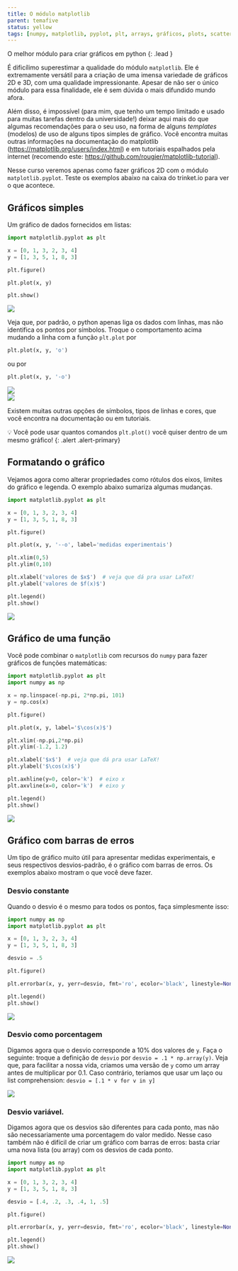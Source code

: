 ```yaml
---
title: O módulo matplotlib
parent: temafive
status: yellow
tags: [numpy, matplotlib, pyplot, plt, arrays, gráficos, plots, scatter, desvios, erro, barra, legenda, eixos]
---
```


O melhor módulo para criar gráficos em python 
{: .lead }

É dificílimo superestimar a qualidade do módulo `matplotlib`. Ele é extremamente versátil para a criação de uma imensa variedade de gráficos 2D e 3D, com uma qualidade impressionante. Apesar de não ser o único módulo para essa finalidade, ele é sem dúvida o mais difundido mundo afora.

Além disso, é impossível (para mim, que tenho um tempo limitado e usado para muitas tarefas dentro da universidade!) deixar aqui mais do que algumas recomendações para o seu uso, na forma de alguns *templates* (modelos) de uso de alguns tipos simples de gráfico. Você encontra muitas outras informações na documentação do matplotlib (<https://matplotlib.org/users/index.html>) e em tutoriais espalhados pela internet (recomendo este: <https://github.com/rougier/matplotlib-tutorial>).

Nesse curso veremos apenas como fazer gráficos 2D com o módulo `matplotlib.pyplot`. Teste os exemplos abaixo na caixa do trinket.io para ver o que acontece.

## Gráficos simples

Um gráfico de dados fornecidos em listas:
```python
import matplotlib.pyplot as plt

x = [0, 1, 3, 2, 3, 4]
y = [1, 3, 5, 1, 8, 3]

plt.figure()

plt.plot(x, y)

plt.show()
```

<img src="{{site.baseurl}}/docs/tema5/fig1.png" class="mw-100">

Veja que, por padrão, o python apenas liga os dados com linhas, mas não identifica os pontos por símbolos. Troque o comportamento acima mudando a linha com a função `plt.plot` por
```python
plt.plot(x, y, 'o')
```
ou por
```python
plt.plot(x, y, '-o')
```

<div class="row">
<div class="col-md-6">
<img src="{{site.baseurl}}/docs/tema5/fig2.png" class="mw-100">
</div>
<div class="col-md-6">
<img src="{{site.baseurl}}/docs/tema5/fig3.png" class="mw-100">
</div>
</div>

Existem muitas outras opções de símbolos, tipos de linhas e cores, que você encontra na documentação ou em tutoriais.

:bulb: Você pode usar quantos comandos `plt.plot()` você quiser dentro de um mesmo gráfico!
{: .alert .alert-primary}

## Formatando o gráfico

Vejamos agora como alterar propriedades como rótulos dos eixos, limites do gráfico e legenda. O exemplo abaixo sumariza algumas mudanças.
```python
import matplotlib.pyplot as plt

x = [0, 1, 3, 2, 3, 4]
y = [1, 3, 5, 1, 8, 3]

plt.figure()

plt.plot(x, y, '--o', label='medidas experimentais')

plt.xlim(0,5)
plt.ylim(0,10)

plt.xlabel('valores de $x$')  # veja que dá pra usar LaTeX!
plt.ylabel('valores de $f(x)$')

plt.legend()  
plt.show()
```

<img src="{{site.baseurl}}/docs/tema5/fig4.png" class="mw-100">

## Gráfico de uma função

Você pode combinar o `matplotlib` com recursos do `numpy` para fazer gráficos de funções matemáticas:
```python
import matplotlib.pyplot as plt
import numpy as np

x = np.linspace(-np.pi, 2*np.pi, 101)
y = np.cos(x)

plt.figure()

plt.plot(x, y, label='$\cos(x)$')

plt.xlim(-np.pi,2*np.pi) 
plt.ylim(-1.2, 1.2) 

plt.xlabel('$x$')  # veja que dá pra usar LaTeX!
plt.ylabel('$\cos(x)$')

plt.axhline(y=0, color='k')  # eixo x
plt.axvline(x=0, color='k')  # eixo y

plt.legend()
plt.show()
```

<img src="{{site.baseurl}}/docs/tema5/fig5.png" class="mw-100">

## Gráfico com barras de erros

Um tipo de gráfico muito útil para apresentar medidas experimentais, e seus respectivos desvios-padrão, é o gráfico com barras de erros. Os exemplos abaixo mostram o que você deve fazer. 

### Desvio constante

Quando o desvio é o mesmo para todos os pontos, faça simplesmente isso:
```python
import numpy as np
import matplotlib.pyplot as plt

x = [0, 1, 3, 2, 3, 4]
y = [1, 3, 5, 1, 8, 3]

desvio = .5

plt.figure()

plt.errorbar(x, y, yerr=desvio, fmt='ro', ecolor='black', linestyle=None, capsize=2, label='experimental')

plt.legend()
plt.show()
```

<img src="{{site.baseurl}}/docs/tema5/fig6.png" class="mw-100">

### Desvio como porcentagem

Digamos agora que o desvio corresponde a 10% dos valores de `y`. Faça o seguinte: troque a definição de `desvio` por `desvio = .1 * np.array(y)`. Veja que, para facilitar a nossa vida, criamos uma versão de `y` como um array antes de multiplicar por 0.1. Caso contrário, teríamos que usar um laço ou list comprehension: `desvio = [.1 * v for v in y]`

<img src="{{site.baseurl}}/docs/tema5/fig7.png" class="mw-100">

### Desvio variável.

Digamos agora que os desvios são diferentes para cada ponto, mas não são necessariamente uma porcentagem do valor medido. Nesse caso também não é difícil de criar um gráfico com barras de erros: basta criar uma nova lista (ou array) com os desvios de cada ponto.
```python
import numpy as np
import matplotlib.pyplot as plt

x = [0, 1, 3, 2, 3, 4]
y = [1, 3, 5, 1, 8, 3]

desvio = [.4, .2, .3, .4, 1, .5]

plt.figure()

plt.errorbar(x, y, yerr=desvio, fmt='ro', ecolor='black', linestyle=None, capsize=2, label='experimental')

plt.legend()
plt.show()
```

<img src="{{site.baseurl}}/docs/tema5/fig8.png" class="mw-100">
